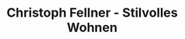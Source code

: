 ---
title: "Christoph Fellner - Stilvolles Wohnen"
url: /oberammergau/christoph-fellner-stilvolles-wohnen/
shop: Raumausstattung
---